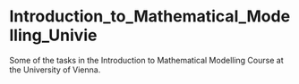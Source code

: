 # Introduction_to_Mathematical_Modelling_Univie
Some of the tasks in the Introduction to Mathematical Modelling Course at the University of Vienna. 

